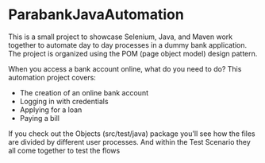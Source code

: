 # ParabankJavaAutomation
This is a small project to showcase Selenium, Java, and Maven work together to automate day to day processes in a dummy bank application. The project is organized using the POM (page object model) design pattern.

When you access a bank account online, what do you need to do? This automation project covers:
- The creation of an online bank account
- Logging in with credentials
- Applying for a loan
- Paying a bill

If you check out the Objects (src/test/java) package you'll see how the files are divided by different user processes. And within the Test Scenario they all come together to test the flows
